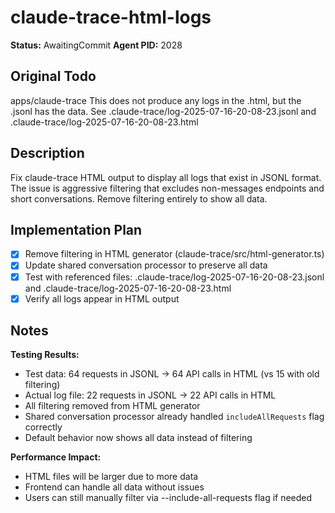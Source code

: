 # claude-trace-html-logs
**Status:** AwaitingCommit
**Agent PID:** 2028

## Original Todo
apps/claude-trace This does not produce any logs in the .html, but the .jsonl has the data. See .claude-trace/log-2025-07-16-20-08-23.jsonl and .claude-trace/log-2025-07-16-20-08-23.html

## Description
Fix claude-trace HTML output to display all logs that exist in JSONL format. The issue is aggressive filtering that excludes non-messages endpoints and short conversations. Remove filtering entirely to show all data.

## Implementation Plan
- [x] Remove filtering in HTML generator (claude-trace/src/html-generator.ts)
- [x] Update shared conversation processor to preserve all data
- [x] Test with referenced files: .claude-trace/log-2025-07-16-20-08-23.jsonl and .claude-trace/log-2025-07-16-20-08-23.html
- [x] Verify all logs appear in HTML output

## Notes
**Testing Results:**
- Test data: 64 requests in JSONL → 64 API calls in HTML (vs 15 with old filtering)
- Actual log file: 22 requests in JSONL → 22 API calls in HTML
- All filtering removed from HTML generator
- Shared conversation processor already handled `includeAllRequests` flag correctly
- Default behavior now shows all data instead of filtering

**Performance Impact:**
- HTML files will be larger due to more data
- Frontend can handle all data without issues
- Users can still manually filter via --include-all-requests flag if needed